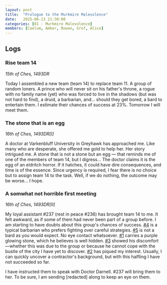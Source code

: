 ```yaml
---
layout: post
title:  "Prologue to the Murkmire Malevolence"
date:   2025-06-13 21:30:00
categories: [01 - Murkmire Malevolence]
members: [Caelum, Amber, Rowan, Grof, Alice]
---
```


## Logs

### Rise team 14
*15th of Ches, 1493DR*

Today I assembled a new team (team 14) to replace team 11. A group of random loners. A prince who will never sit on his father's throne, a rogue with no family name (yet) who was forced to live in the shadows (but was not hard to find), a druid, a barbarian, and... should they get bored, a bard to entertain them. I estimate their chances of success at 23%. Tomorrow I will meet them.

### The stone that is an egg
*16th of Ches, 1493DR[I]*

A doctor at Varkenbluff University in Greyhawk has approached me. Like many who are desperate, she offered me gold to help her. Her story intrigued me. A stone that is not a stone but an egg — that reminds me of one of the members of team 14, but I digress... The doctor claims it is the egg of an eldritch horror. If it hatches, it could have dire consequences, and time is of the essence. Since urgency is required, I fear there is no choice but to assign team 14 to the task. Well, if we do nothing, the outcome may be worse... I hope.

### A somwhat not horrible first meeting
*16th of Ches, 1493DR[II]*

My loyal assistant #237 (rest in peace #236) has brought team 14 to me. It felt awkward, as if some of them had never been part of a group before. I am starting to have doubts about this group's chances of success. [#4](./grof_granok.md) is a typical barbarian who prefers fighting over careful strategies. [#5](./alice.md) is not a bard as you would expect. No eye contact whatsoever. [#1](./caelum.md) carries a purple glowing stone, which he believes is well hidden. [#3](./rowan.md) showed his discomfort—whether this was due to the group or because he cannot cope with the bustle of the city I have yet to discover. [#2](./amber.md) has piqued my interest. Usually, I can quickly uncover a contractor's background, but with this halfling I have not succeeded so far.

I have instructed them to speak with Doctor Darnell. #237 will bring them to her. To be sure, I am sending [redacted] along to keep an eye on them.

